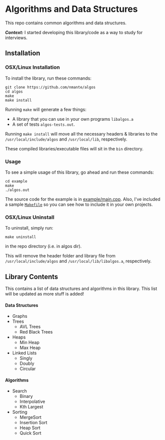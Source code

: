 # <div id="intro">Algorithms and Data Structures</div>

This repo contains common algorithms and data structures. 

***Context:*** I started developing this library/code as a way to study for interviews.

## <div id="installation">Installation</div>

### <div id="unixInstall">OSX/Linux Installation</div>

To install the library, run these commands:

	git clone https://github.com/nmante/algos
	cd algos
	make
	make install
	
Running `make` will generate a few things:
 
- A library that you can use in your own programs `libalgos.a` 
- A set of tests `algos-tests.out`.

Running `make install` will move all the necessary headers & libraries to the `/usr/local/include/algos` and `/usr/local/lib`, respectively.

These compiled libraries/executable files will sit in the `bin` directory.

### Usage

To see a simple usage of this library, go ahead and run these commands:

	cd example
	make
	./algos.out
	
The source code for the example is in [example/main.cpp](example/main.cpp). Also, I've included a sample [`Makefile`](example/Makefile) so you can see how to include it in your own projects.

### <div id="unixUninstall">OSX/Linux Uninstall</div>

To uninstall, simply run:

	make uninstall

in the repo directory (i.e. in algos dir).
	
This will remove the header folder and library file from `/usr/local/include/algos` and `/usr/local/lib/libalgos.a`, respectively.

## <div id="api">Library Contents</div>

This contains a list of data structures and algorithms in this library. This list will be updated as more stuff is added!

#### <div id="ds">Data Structures</div>

- Graphs
- Trees
	- AVL Trees
	- Red Black Trees
- Heaps
	- Min Heap
	- Max Heap
- Linked Lists
	- Singly
	- Doubly
	- Circular

#### Algorithms

- Search
	- Binary
	- Interpolative
	- Kth Largest
- Sorting
	- MergeSort
	- Insertion Sort
	- Heap Sort
	- Quick Sort